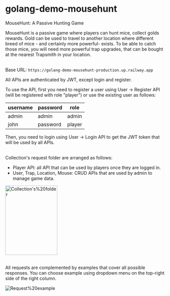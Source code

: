 # golang-demo-mousehunt
 
MouseHunt: A Passive Hunting Game

MouseHunt is a passive game where players can hunt mice, collect golds rewards. Gold can be used to travel to another location where different breed of mice - and certainly more powerful- exists. To be able to catch those mice, you will need more powerful trap upgrades, that can be bought at the nearest Trapsmith in your location.
<br><br>

Base URL: `https://golang-demo-mousehunt-production.up.railway.app`

All APIs are authenticated by JWT, except login and register.

To use the API, first you need to register a user using User -> Register API (will be registered with role "player") or use the existing user as follows:

| **username** | **password** | **role** |
| --- | --- | --- |
| admin | admin | admin |
| john | password | player |

Then, you need to login using User -> Login API to get the JWT token that will be used by all APIs.

<br>
Collection's request folder are arranged as follows:

- Player API: all API that can be used by players once they are logged in.
- User, Trap, Location, Mouse: CRUD APIs that are used by admin to manage game data.


<img src="https://content.pstmn.io/fdc2c9e4-e24d-4f9a-a76e-b54967987af9/Zm9sZGVycy5wbmc=" alt="Collection's%20folder" width="164" height="218">
<br><br>

All requests are complemented by examples that cover all possible responses. You can choose example using dropdown menu on the top-right side of the right column.

<img src="https://content.pstmn.io/7e9b191d-5c36-426b-8848-58c613d2b79b/ZXhhbXBsZS5wbmc=" alt="Request%20example">